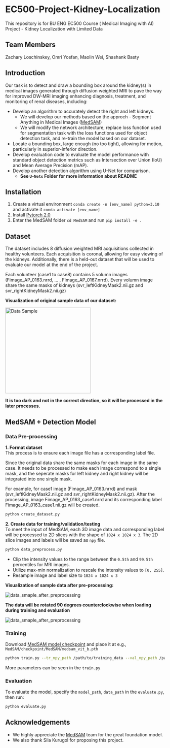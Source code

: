 # EC500-Project-Kidney-Localization
This repository is for BU ENG EC500 Course ( Medical Imaging with AI) Project - Kidney Localization with Limited Data

## Team Members
Zachary Loschinskey, Omri Yosfan, Maolin Wei, Shashank Basty

## Introduction
Our task is to detect and draw a bounding box around the kidney(s) in medical images generated through diffusion weighted MRI to pave the way for improved DW-MRI imaging enhancing diagnosis, treatment, and monitoring of renal diseases, including:
- Develop an algorithm to accurately detect the right and left kidneys.
  - We will develop our methods based on the approch - Segment Anything in Medical Images ([MedSAM](https://github.com/bowang-lab/MedSAM))
  - We will modify the network architecture, replace loss function used for segmentation task with the loss functions used for object detection task, and re-train the model based on our dataset.
- Locate a bounding box, large enough (no too tight), allowing for motion, particularly in superior-inferior direction.
- Develop evaluation code to evaluate the model performance with standard object detection metrics such as Intersection over Union (IoU) and Mean Average Precision (mAP).
- Develop another detection algorithm using U-Net for comparison.
  - **See `U-Nets` Folder for more information about README** 

## Installation
1. Create a virtual environment `conda create -n [env_name] python=3.10` and activate it `conda activate [env_name]`
2. Install [Pytorch 2.0](https://pytorch.org/get-started/locally/)
3. Enter the MedSAM folder `cd MedSAM` and run `pip install -e .`

## Dataset
The dataset includes 8 diffusion weighted MRI acquisitions collected in healthy volunteers. Each acquisition is coronal, allowing for easy viewing of the kidneys. Additionally, there is a held-out dataset that will be used to evaluate our model at the end of the project.

Each volunteer (case1 to case8) contains 5 volumn images (Fimage_AP_0163.nrrd, ... , Fimage_AP_0167.nrrd). Every volumn image share the same masks of kidneys (svr_leftKidneyMask2.nii.gz and svr_rightKidneyMask2.nii.gz)

**Visualization of original sample data of our dataset:**

<img src="https://github.com/Maolin-Wei/EC500-Project-Kidney-Localization/assets/144057115/b735a742-6ce6-4c9f-ad67-3bdf13104399" width="270" height="270" alt="Data Sample">

**It is too dark and not in the correct direction, so it will be processed in the later processes.**

## MedSAM + Detection Model
### Data Pre-processing
**1. Format dataset**  
  This process is to ensure each image file has a corresponding label file.
  
  Since the original data share the same masks for each image in the same case. It needs to be processed to make each image correspond to a single mask, and the seperate masks for left kidney and right kidney will be integrated into one single mask.
   
  For example, for case1 image (Fimage_AP_0163.nrrd) and mask (svr_leftKidneyMask2.nii.gz and svr_rightKidneyMask2.nii.gz). After the processing, image Fimage_AP_0163_case1.nrrd and its corresponding label Fimage_AP_0163_case1.nii.gz will be created.
```bash
python create_dataset.py
```

**2. Create data for training/validation/testing**  
  To meet the input of MedSAM, each 3D image data and corresponding label will be processed to 2D slices with the shape of `1024 x 1024 x 3`. The 2D slice images and labels will be saved as `npy` file.
```bash
python data_preprocess.py
```
- Clip the intensity values to the range between the `0.5th` and `99.5th` percentiles for MRI images.
- Utilize max-min normalization to rescale the intensity values to `[0, 255]`.
- Resample image and label size to `1024 x 1024 x 3`

**Visualization of sample data after pre-processing:**

![data_smaple_after_preprocessing](https://github.com/Maolin-Wei/EC500-Project-Kidney-Localization/assets/144057115/42fca3f1-954e-45cf-be0d-2725f46825ee)

**The data will be rotated 90 degrees counterclockwise when loading during training and evaluation**

![data_smaple_after_preprocessing](https://github.com/Maolin-Wei/EC500-Project-Kidney-Localization/assets/144057115/62e8ffa2-8107-447f-b6a3-dbc7012f1fb4)

### Training
Download [MedSAM model checkpoint](https://drive.google.com/drive/folders/1ETWmi4AiniJeWOt6HAsYgTjYv_fkgzoN) and place it at e.g., `MedSAM/checkpoint/MedSAM/medsam_vit_b.pth`

```bash
python train.py --tr_npy_path /path/to/training_data --val_npy_path /path/to/validation_data --checkpoint /path/to/MedSAM_checkpoint.pth
```

More parameters can be seen in the `train.py`

### Evaluation
To evaluate the model, specify the `model_path`, `data_path` in the `evaluate.py`, then run:

```bash
python evaluate.py
```

## Acknowledgements
- We highly appreciate the [MedSAM](https://github.com/bowang-lab/MedSAM) team for the great foundation model.
- We also thank Sila Kurugol for proposing this project.
